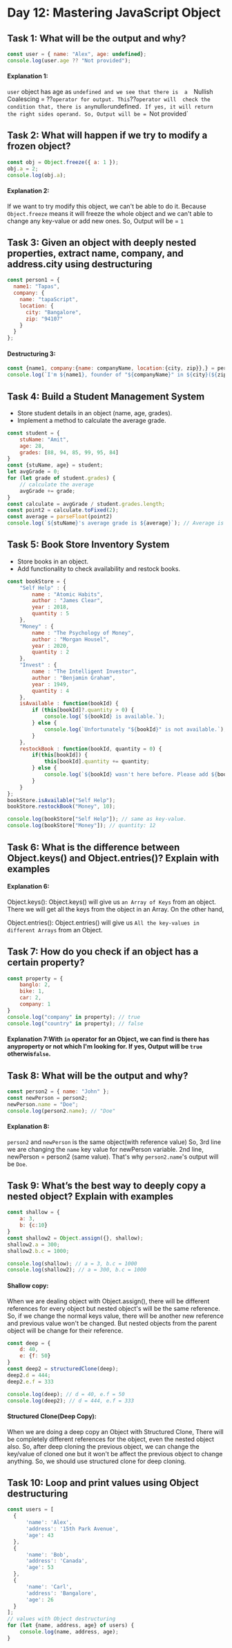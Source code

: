# Day 12: Mastering JavaScript Object


## Task 1: What will be the output and why?
```js
const user = { name: "Alex", age: undefined};
console.log(user.age ?? "Not provided");
```
#### Explanation 1: 
`user` object has age as `undefined and we see that there is 
a  `Nullish Coalescing = ??` operator for output. This `??` operator will 
check the condition that, there is any `null` or `undefined`. If yes, it will
return the right sides operand.
So, Output will be = `Not provided`



## Task 2: What will happen if we try to modify a frozen object?
```js
const obj = Object.freeze({ a: 1 });
obj.a = 2;
console.log(obj.a);
```
#### Explanation 2:
If we want to try modify this object, we can't be able to do it.
Because `Object.freeze` means it will freeze the whole object and we can't able to
change any key-value or add new ones.
So, Output will be = `1`



## Task 3: Given an object with deeply nested properties, extract name, company, and address.city using destructuring
```js
const person1 = {
  name1: "Tapas",
  company: {
    name: "tapaScript",
    location: {
      city: "Bangalore",
      zip: "94107"
    }
  }
};
```
#### Destructuring 3: 
```js
const {name1, company:{name: companyName, location:{city, zip}},} = person1;
console.log(`I'm ${name1}, founder of "${companyName}" in ${city}(${zip})`);
```


## Task 4: Build a Student Management System
- Store student details in an object (name, age, grades).
- Implement a method to calculate the average grade.
```js
const student = {
    stuName: "Amit", 
    age: 28,
    grades: [88, 94, 85, 99, 95, 84]
}
const {stuName, age} = student;
let avgGrade = 0;
for (let grade of student.grades) {
    // calculate the average
    avgGrade += grade;
}
const calculate = avgGrade / student.grades.length;
const point2 = calculate.toFixed(2);
const average = parseFloat(point2)
console.log(`${stuName}'s average grade is ${average}`); // Average is 90.83
```


## Task 5: Book Store Inventory System 
- Store books in an object.
- Add functionality to check availability and restock books.
```js
const bookStore = {
    "Self Help" : {
        name : "Atomic Habits",
        author : "James Clear",
        year : 2018,
        quantity : 5
    },
    "Money" : {
        name : "The Psychology of Money",
        author : "Morgan Housel",
        year : 2020,
        quantity : 2
    },
    "Invest" : {
        name : "The Intelligent Investor",
        author : "Benjamin Graham",
        year : 1949,
        quantity : 4
    },
    isAvailable : function(bookId) {
        if (this[bookId]?.quantity > 0) {
            console.log(`${bookId} is available.`);
        } else {
            console.log(`Unfortunately "${bookId}" is not available.`);
        }
    },
    restockBook : function(bookId, quantity = 0) {
        if(this[bookId]) {
            this[bookId].quantity += quantity;
        } else {
            console.log(`${bookId} wasn't here before. Please add ${bookId} first. Thanks!`);
        }
    }
};
bookStore.isAvailable("Self Help");
bookStore.restockBook("Money", 10);

console.log(bookStore["Self Help"]); // same as key-value.
console.log(bookStore["Money"]); // quantity: 12
```


## Task 6: What is the difference between Object.keys() and Object.entries()? Explain with examples

#### Explanation 6:

Object.keys(): Object.keys() will give us `an Array of Keys` from an object.
There we will get all the keys from the object in an Array. On the other hand,

Object.entries(): Object.entries() will give us `All the key-values in different Arrays` from an Object.



## Task 7: How do you check if an object has a certain property?
```js
const property = {
    banglo: 2,
    bike: 1,
    car: 2,
    company: 1
}
console.log("company" in property); // true
console.log("country" in property); // false
```
#### Explanation 7:With `in` operator for an Object, we can find is there has anyproperty or not which I'm looking for. If yes, Output will be `true` otherwis`false`.



## Task 8: What will be the output and why?
```js
const person2 = { name: "John" };
const newPerson = person2;
newPerson.name = "Doe";
console.log(person2.name); // "Doe"
```
#### Explanation 8:
`person2` and `newPerson` is the same object(with reference value)
So, 3rd line we are changing the `name` key value for newPerson variable. 2nd line, 
newPerson = person2 (same value). That's why `person2.name`'s
output will be `Doe`.



## Task 9: What’s the best way to deeply copy a nested object? Explain with examples
```js
const shallow = {
    a: 3,
    b: {c:10}
}
const shallow2 = Object.assign({}, shallow);
shallow2.a = 300;
shallow2.b.c = 1000;

console.log(shallow); // a = 3, b.c = 1000
console.log(shallow2); // a = 300, b.c = 1000
```

#### Shallow copy:
When we are dealing object with Object.assign(), there will be different
references for every object but nested object's will be the same reference. So, if we change the normal keys value, there will be another new reference and previous value won't be changed. But nested objects from the parent object will be change for their reference.

```js
const deep = {
    d: 40,
    e: {f: 50}
}
const deep2 = structuredClone(deep);
deep2.d = 444;
deep2.e.f = 333

console.log(deep); // d = 40, e.f = 50
console.log(deep2); // d = 444, e.f = 333
```
#### Structured Clone(Deep Copy):
When we are doing a deep copy an Object with Structured Clone,
There will be completely different references for the object, even the nested object also. So, after deep cloning the previous object, we can change the key/value of cloned one but it won't be affect the previous object to change anything. So, we should use structured clone for deep cloning.


## Task 10: Loop and print values using Object destructuring
```js
const users = [
  {
      'name': 'Alex',
      'address': '15th Park Avenue',
      'age': 43
  },
  {
      'name': 'Bob',
      'address': 'Canada',
      'age': 53
  },
  {
      'name': 'Carl',
      'address': 'Bangalore',
      'age': 26
  }
];
// values with Object destructuring
for (let {name, address, age} of users) {
    console.log(name, address, age);
}
```